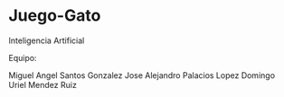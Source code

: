 Juego-Gato
==========

Inteligencia Artificial


Equipo:

Miguel Angel Santos Gonzalez
Jose Alejandro Palacios Lopez
Domingo Uriel Mendez Ruiz 
